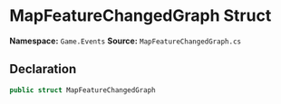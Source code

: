 # MapFeatureChangedGraph Struct

**Namespace:** `Game.Events`
**Source:** `MapFeatureChangedGraph.cs`

## Declaration

```csharp
public struct MapFeatureChangedGraph
```

